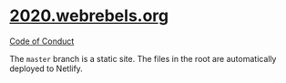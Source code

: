# [2020.webrebels.org](https://2020.webrebels.org)

[Code of Conduct](https://www.webrebels.org/about#coc)

The `master` branch is a static site. 
The files in the root are automatically deployed to Netlify.
